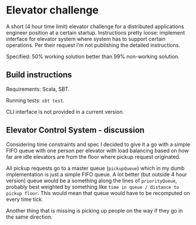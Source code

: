 # Elevator challenge
A short (4 hour time limit) elevator challenge for a distributed applications engineer position at a certain startup. Instructions pretty loose: implement interface for elevator system where system has to support certain operations. Per their request I’m not publishing the detailed instructions.

Specified: 50% working solution better than 99% non-working solution.

## Build instructions

Requirements: Scala, SBT.

Running tests: `sbt test`.

CLI interface is not provided in a current version.

## Elevator Control System - discussion

Considering time constraints and spec I decided to give it a go with a simple FIFO queue with one person per elevator with load balancing based on how far are idle elevators are from the floor where pickup request originated.

All pickup requests go to a master queue (`pickupQueue`) which in my dumb implementation is just a simple FIFO queue. A lot better (but outside 4 hour version) queue would be a something along the lines of `priorityQueue`, probably best weighted by something like `time in queue / distance to pickup floor`. This would mean that queue would have to be recomputed on every time tick.

Another thing that is missing is picking up people on the way if they go in the same direction.

